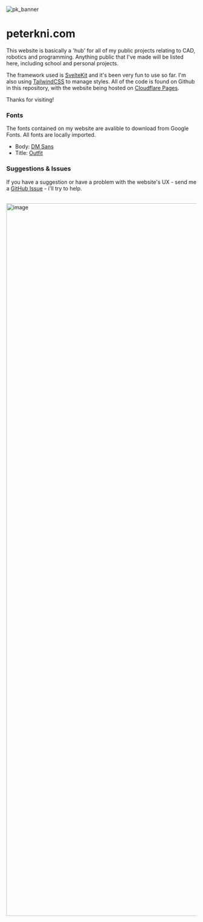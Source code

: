![pk_banner](https://github.com/user-attachments/assets/45240829-717b-4f6e-a86f-8898a20b4f55)
# peterkni.com

This website is basically a 'hub' for all of my public projects relating to CAD, robotics and programming. Anything public that I've made will be listed here, including school and personal projects.

The framework used is [SvelteKit](https://kit.svelte.dev/) and it's been very fun to use so far. I'm also using [TailwindCSS](https://tailwindcss.com/) to manage styles. All of the code is found on Github in this repository, with the website being hosted on [Cloudflare Pages](https://pages.cloudflare.com/).

Thanks for visiting!

### Fonts
The fonts contained on my website are avalible to download from Google Fonts. All fonts are locally imported.
- Body: [DM Sans](https://fonts.google.com/specimen/DM+Sans)
- Title: [Outfit](https://fonts.google.com/specimen/Outfit)

### Suggestions & Issues
If you have a suggestion or have a problem with the website's UX - send me a [GitHub Issue](https://github.com/peterdev22/peterkni.com/issues/new) - i'll try to help.

<br>

<img width="1886" alt="image" src="https://github.com/user-attachments/assets/c640709f-8c1d-4a53-89e9-4786be76596e" />
